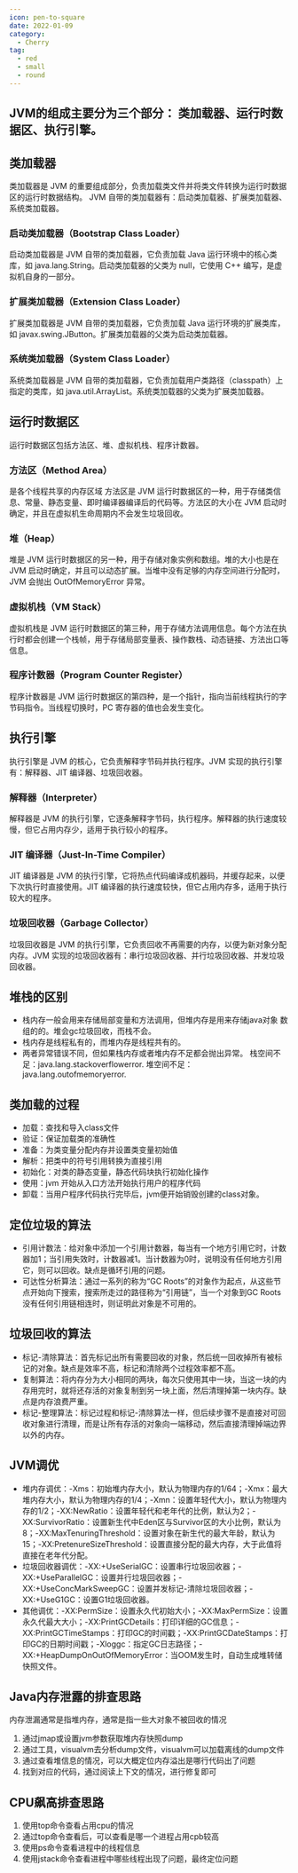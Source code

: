 ```yaml
---
icon: pen-to-square
date: 2022-01-09
category:
  - Cherry
tag:
  - red
  - small
  - round
---
```


## JVM的组成主要分为三个部分： 类加载器、运行时数据区、执行引擎。

## 类加载器

类加载器是 JVM 的重要组成部分，负责加载类文件并将类文件转换为运行时数据区的运行时数据结构。 JVM 自带的类加载器有：启动类加载器、扩展类加载器、系统类加载器。

### 启动类加载器（Bootstrap Class Loader）

启动类加载器是 JVM 自带的类加载器，它负责加载 Java 运行环境中的核心类库，如 java.lang.String。启动类加载器的父类为 null，它使用 C++ 编写，是虚拟机自身的一部分。
### 扩展类加载器（Extension Class Loader）

扩展类加载器是 JVM 自带的类加载器，它负责加载 Java 运行环境的扩展类库，如 javax.swing.JButton。扩展类加载器的父类为启动类加载器。

### 系统类加载器（System Class Loader）

系统类加载器是 JVM 自带的类加载器，它负责加载用户类路径（classpath）上指定的类库，如 java.util.ArrayList。系统类加载器的父类为扩展类加载器。

## 运行时数据区

运行时数据区包括方法区、堆、虚拟机栈、程序计数器。

### 方法区（Method Area）    
是各个线程共享的内存区域
方法区是 JVM 运行时数据区的一种，用于存储类信息、常量、静态变量、即时编译器编译后的代码等。方法区的大小在 JVM 启动时确定，并且在虚拟机生命周期内不会发生垃圾回收。

### 堆（Heap）

堆是 JVM 运行时数据区的另一种，用于存储对象实例和数组。堆的大小也是在 JVM 启动时确定，并且可以动态扩展。当堆中没有足够的内存空间进行分配时，JVM 会抛出 OutOfMemoryError 异常。

### 虚拟机栈（VM Stack）

虚拟机栈是 JVM 运行时数据区的第三种，用于存储方法调用信息。每个方法在执行时都会创建一个栈帧，用于存储局部变量表、操作数栈、动态链接、方法出口等信息。

### 程序计数器（Program Counter Register）

程序计数器是 JVM 运行时数据区的第四种，是一个指针，指向当前线程执行的字节码指令。当线程切换时，PC 寄存器的值也会发生变化。

## 执行引擎

执行引擎是 JVM 的核心，它负责解释字节码并执行程序。JVM 实现的执行引擎有：解释器、JIT 编译器、垃圾回收器。

### 解释器（Interpreter）

解释器是 JVM 的执行引擎，它逐条解释字节码，执行程序。解释器的执行速度较慢，但它占用内存少，适用于执行较小的程序。

### JIT 编译器（Just-In-Time Compiler）

JIT 编译器是 JVM 的执行引擎，它将热点代码编译成机器码，并缓存起来，以便下次执行时直接使用。JIT 编译器的执行速度较快，但它占用内存多，适用于执行较大的程序。

### 垃圾回收器（Garbage Collector）

垃圾回收器是 JVM 的执行引擎，它负责回收不再需要的内存，以便为新对象分配内存。JVM 实现的垃圾回收器有：串行垃圾回收器、并行垃圾回收器、并发垃圾回收器。

## 堆栈的区别
- 栈内存一般会用来存储局部变量和方法调用，但堆内存是用来存储java对象
数组的的。堆会gc垃圾回收，而栈不会。
- 栈内存是线程私有的，而堆内存是线程共有的。
- 两者异常错误不同，但如果栈内存或者堆内存不足都会抛出异常。
栈空间不足：java.lang.stackoverflowerror.
堆空间不足：java.lang.outofmemoryerror.

## 类加载的过程
- 加载：查找和导入class文件
- 验证：保证加载类的准确性
- 准备：为类变量分配内存并设置类变量初始值
- 解析：把类中的符号引用转换为直接引用
- 初始化：对类的静态变量，静态代码块执行初始化操作
- 使用：jvm 开始从入口方法开始执行用户的程序代码
- 卸载：当用户程序代码执行完毕后，jvm便开始销毁创建的class对象。

## 定位垃圾的算法
- 引用计数法：给对象中添加一个引用计数器，每当有一个地方引用它时，计数器加1；当引用失效时，计数器减1。当计数器为0时，说明没有任何地方引用它，则可以回收。缺点是循环引用的问题。
- 可达性分析算法：通过一系列的称为“GC Roots”的对象作为起点，从这些节点开始向下搜索，搜索所走过的路径称为“引用链”，当一个对象到GC Roots没有任何引用链相连时，则证明此对象是不可用的。

## 垃圾回收的算法
- 标记-清除算法：首先标记出所有需要回收的对象，然后统一回收掉所有被标记的对象。缺点是效率不高，标记和清除两个过程效率都不高。
- 复制算法：将内存分为大小相同的两块，每次只使用其中一块，当这一块的内存用完时，就将还存活的对象复制到另一块上面，然后清理掉第一块内存。缺点是内存浪费严重。
- 标记-整理算法：标记过程和标记-清除算法一样，但后续步骤不是直接对可回收对象进行清理，而是让所有存活的对象向一端移动，然后直接清理掉端边界以外的内存。

## JVM调优
- 堆内存调优：-Xms：初始堆内存大小，默认为物理内存的1/64；-Xmx：最大堆内存大小，默认为物理内存的1/4；-Xmn：设置年轻代大小，默认为物理内存的1/2；-XX:NewRatio：设置年轻代和老年代的比例，默认为2；-XX:SurvivorRatio：设置新生代中Eden区与Survivor区的大小比例，默认为8；-XX:MaxTenuringThreshold：设置对象在新生代的最大年龄，默认为15；-XX:PretenureSizeThreshold：设置直接分配的最大内存，大于此值将直接在老年代分配。
- 垃圾回收器调优：-XX:+UseSerialGC：设置串行垃圾回收器；-XX:+UseParallelGC：设置并行垃圾回收器；-XX:+UseConcMarkSweepGC：设置并发标记-清除垃圾回收器；-XX:+UseG1GC：设置G1垃圾回收器。
- 其他调优：-XX:PermSize：设置永久代初始大小；-XX:MaxPermSize：设置永久代最大大小；-XX:PrintGCDetails：打印详细的GC信息；-XX:PrintGCTimeStamps：打印GC的时间戳；-XX:PrintGCDateStamps：打印GC的日期时间戳；-Xloggc：指定GC日志路径；-XX:+HeapDumpOnOutOfMemoryError：当OOM发生时，自动生成堆转储快照文件。

## Java内存泄露的排查思路
内存泄漏通常是指堆内存，通常是指一些大对象不被回收的情况
1. 通过jmap或设置jvm参数获取堆内存快照dump
2. 通过工具，visualvm去分析dump文件，visualvm可以加载离线的dump文件
3. 通过查看堆信息的情况，可以大概定位内存溢出是哪行代码出了问题
4. 找到对应的代码，通过阅读上下文的情况，进行修复即可

## CPU飙高排查思路
1. 使用top命令查看占用cpu的情况
2. 通过top命令查看后，可以查看是哪一个进程占用cpb较高
3. 使用ps命令查看进程中的线程信息
4. 使用jstack命令查看进程中哪些线程出现了问题，最终定位问题